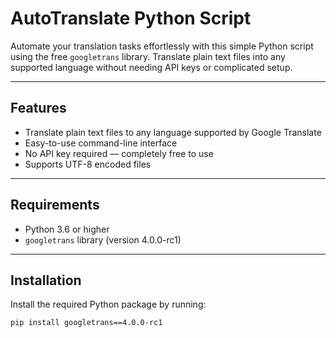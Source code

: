 # AutoTranslate Python Script

Automate your translation tasks effortlessly with this simple Python script using the free `googletrans` library. Translate plain text files into any supported language without needing API keys or complicated setup.

---

## Features

- Translate plain text files to any language supported by Google Translate  
- Easy-to-use command-line interface  
- No API key required — completely free to use  
- Supports UTF-8 encoded files

---

## Requirements

- Python 3.6 or higher  
- `googletrans` library (version 4.0.0-rc1)

---

## Installation

Install the required Python package by running:

```bash
pip install googletrans==4.0.0-rc1